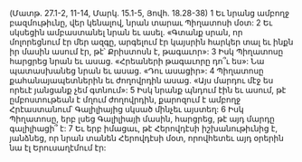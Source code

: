 (Մատթ. 27.1-2, 11-14, Մարկ. 15.1-5, Յովհ. 18.28-38)
1 Եւ նրանց ամբողջ բազմութիւնը, վեր կենալով, նրան տարաւ Պիղատոսի մօտ: 2 Եւ սկսեցին ամբաստանել նրան եւ ասել. «Գտանք սրան, որ մոլորեցնում էր մեր ազգը, արգելում էր կայսրին հարկեր տալ եւ ինքն իր մասին ասում էր, թէ՝ Քրիստոսն է, թագաւոր»: 3 Իսկ Պիղատոսը հարցրեց նրան եւ ասաց. «Հրեաների թագաւորը դո՞ւ ես»: Նա պատասխանեց նրան եւ ասաց. «Դու ասացիր»: 4 Պիղատոսը քահանայապետներին եւ ժողովրդին ասաց. «Այս մարդու մէջ ես որեւէ յանցանք չեմ գտնում»: 5 Իսկ նրանք պնդում էին եւ ասում, թէ ըմբոստութեան է մղում ժողովրդին, քարոզում է ամբողջ Հրէաստանում՝ Գալիլիայից սկսած մինչեւ այստեղ: 6 Իսկ Պիղատոսը, երբ լսեց Գալիլիայի մասին, հարցրեց, թէ այդ մարդը գալիլիացի՞ է: 7 Եւ երբ իմացաւ, թէ Հերովդէսի իշխանութիւնից է, յանձնեց, որ նրան տանեն Հերովդէսի մօտ, որովհետեւ այդ օրերին նա էլ Երուսաղէմում էր:
